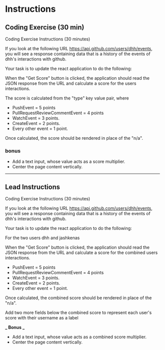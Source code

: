 # Instructions

## Coding Exercise (30 min)

Coding Exercise Instructions (30 minutes)

If you look at the following URL https://api.github.com/users/dhh/events,
you will see a response containing data that is a history of the events of
dhh's interactions with github.

Your task is to update the react application to do the following:

When the "Get Score" button is clicked, the application should
read the JSON response from the URL and calculate a score for
the users interactions.

The score is calculated from the "type" key value pair, where
- PushEvent = 5 points
- PullRequestReviewCommentEvent = 4 points
- WatchEvent = 3 points.
- CreateEvent = 2 points.
- Every other event = 1 point.

Once calculated, the score should be rendered in place of the "n/a".

### bonus

- Add a text input, whose value acts as a score multiplier.
- Center the page content vertically.

---

## Lead Instructions

Coding Exercise Instructions (30 minutes)

If you look at the following URL https://api.github.com/users/dhh/events,
you will see a response containing data that is a history of the events of
dhh's interactions with github.

Your task is to update the react application to do the following:

For the two users dhh and jashkenas

When the "Get Score" button is clicked, the application should read
the JSON response from the URL and calculate a score for the combined
users interactions.

- PushEvent = 5 points
- PullRequestReviewCommentEvent = 4 points
- WatchEvent = 3 points.
- CreateEvent = 2 points.
- Every other event = 1 point.

Once calculated, the combined score should be rendered in place of the
"n/a".

Add two more fields below the combined score to represent each user's
score with their username as a label

**_ Bonus _**
- Add a text input, whose value acts as a combined score multiplier.
- Center the page content vertically.
